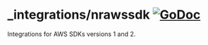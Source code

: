 # _integrations/nrawssdk [![GoDoc](https://godoc.org/github.com/oldfritter/go-agent/_integrations/nrawssdk?status.svg)](https://godoc.org/github.com/oldfritter/go-agent/_integrations/nrawssdk)

Integrations for AWS SDKs versions 1 and 2.
